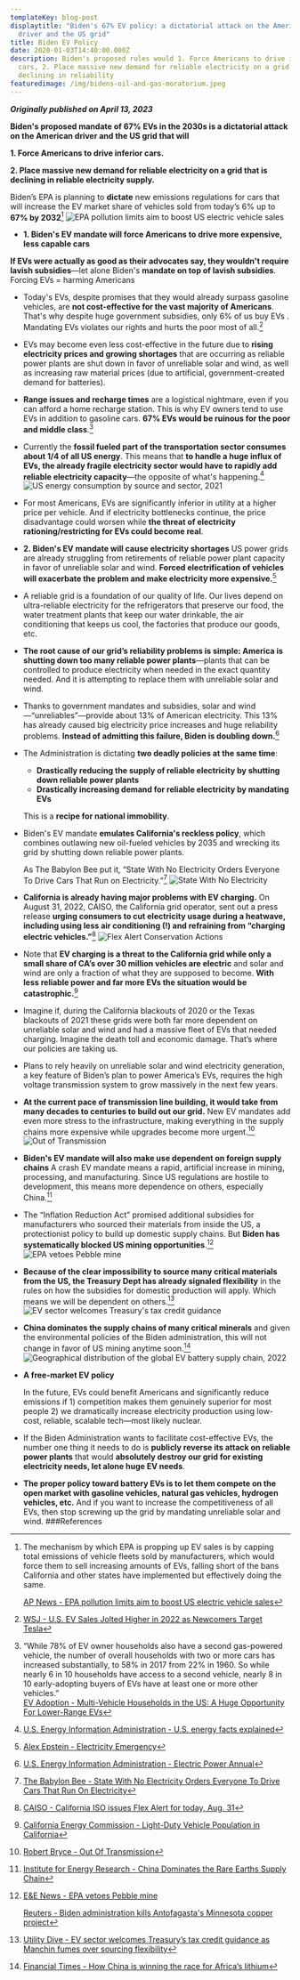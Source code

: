 ```yaml
---
templateKey: blog-post
displaytitle: "Biden's 67% EV policy: a dictatorial attack on the American
  driver and the US grid"
title: Biden EV Policy
date: 2020-01-03T14:40:00.000Z
description: Biden's proposed rules would 1. Force Americans to drive inferior
  cars, 2. Place massive new demand for reliable electricity on a grid that is
  declining in reliability
featuredimage: /img/bidens-oil-and-gas-moratorium.jpeg
---
```

***Originally published on April 13, 2023***

**Biden's proposed mandate of 67% EVs in the 2030s is a dictatorial attack on the American driver and the US grid that will**
  
**1. Force Americans to drive inferior cars.**
  
**2. Place massive new demand for reliable electricity on a grid that is declining in reliable electricity supply.**

Biden’s EPA is planning to **dictate** new emissions regulations for cars that will increase the EV market share of vehicles sold from today’s 6% up to **67% by 2032**[^1]
   ![EPA pollution limits aim to boost US electric vehicle sales](/img/biden-s-ev-1.jpeg)
 -   **1. Biden's EV mandate will force Americans to drive more expensive, less capable cars**  
      
   **If EVs were actually as good as their advocates say, they wouldn't require lavish subsidies**—let alone Biden's **mandate on top of lavish subsidies**. Forcing EVs = harming Americans

 -   Today's EVs, despite promises that they would already surpass gasoline vehicles, are **not cost-effective for the vast majority of Americans**. That's why despite huge government subsidies, only 6% of us buy EVs . Mandating EVs violates our rights and hurts the poor most of all.[^2]
 - EVs may become even less cost-effective in the future due to **rising electricity prices and growing shortages** that are occurring as reliable power plants are shut down in favor of unreliable solar and wind, as well as increasing raw material prices (due to artificial, government-created demand for batteries).
 - **Range issues and recharge times** are a logistical nightmare, even if you can afford a home recharge station. This is why EV owners tend to use EVs in addition to gasoline cars.
**67% EVs would be ruinous for the poor and middle class**.[^3]
 - Currently the **fossil fueled part of the transportation sector consumes about 1/4 of all US energy**. This means that **to handle a huge influx of EVs, the already fragile electricity sector would have to rapidly add reliable electricity capacity**—the opposite of what's happening.[^4]
     ![US energy consumption by source and sector, 2021](/img/biden-s-ev-2.png)
 - For most Americans, EVs are significantly inferior in utility at a higher price per vehicle.
And if electricity bottlenecks continue, the price disadvantage could worsen while **the threat of electricity rationing/restricting for EVs could become real**.
 - **2. Biden's EV mandate will cause electricity shortages**
US power grids are already struggling from retirements of reliable power plant capacity in favor of unreliable solar and wind. **Forced electrification of vehicles will exacerbate the problem and make electricity more expensive.**[^5]
 - A reliable grid is a foundation of our quality of life. Our lives depend on ultra-reliable electricity for the refrigerators that preserve our food, the water treatment plants that keep our water drinkable, the air conditioning that keeps us cool, the factories that produce our goods, etc.
 - **The root cause of our grid’s reliability problems is simple: America is shutting down too many reliable power plants**—plants that can be controlled to produce electricity when needed in the exact quantity needed. And it is attempting to replace them with unreliable solar and wind.
 - Thanks to government mandates and subsidies, solar and wind—“unreliables”—provide about 13% of American electricity. This 13% has already caused big electricity price increases and huge reliability problems. **Instead of admitting this failure, Biden is doubling down.**[^6]
 - The Administration is dictating **two deadly policies at the same time**:
	- **Drastically reducing the supply of reliable electricity by shutting down reliable power plants**
	- **Drastically increasing demand for reliable electricity by mandating EVs**
	
	This is a **recipe for national immobility**.
- Biden's EV mandate **emulates California's reckless policy**, which combines outlawing new oil-fueled vehicles by 2035 and wrecking its grid by shutting down reliable power plants.

	As The Babylon Bee put it, “State With No Electricity Orders Everyone To Drive Cars That Run on Electricity.”[^7]
    ![State With No Electricity](/img/biden-s-ev-3.jpeg)

- **California is already having major problems with EV charging.** On August 31, 2022, CAISO, the California grid operator, sent out a press release **urging consumers to cut electricity usage during a heatwave, including using less air conditioning (!) and refraining from “charging electric vehicles.”**[^8]
    ![Flex Alert Conservation Actions](/img/biden-s-ev-4.jpeg)
- Note that **EV charging is a threat to the California grid while only a small share of CA’s over 30 million vehicles are electric** and solar and wind are only a fraction of what they are supposed to become. **With less reliable power and far more EVs the situation would be catastrophic.**[^9]
- Imagine if, during the California blackouts of 2020 or the Texas blackouts of 2021 these grids were both far more dependent on unreliable solar and wind and had a massive fleet of EVs that needed charging. Imagine the death toll and economic damage. That’s where our policies are taking us.
- Plans to rely heavily on unreliable solar and wind electricity generation, a key feature of Biden’s plan to power America’s EVs, requires the high voltage transmission system to grow massively in the next few years.
- **At the current pace of transmission line building, it would take from many decades to centuries to build out our grid.** New EV mandates add even more stress to the infrastructure, making everything in the supply chains more expensive while upgrades become more urgent.[^10]
    ![Out of Transmission](/img/biden-s-ev-5.jpeg)
- **Biden's EV mandate will also make use dependent on foreign supply chains**
A crash EV mandate means a rapid, artificial increase in mining, processing, and manufacturing. Since US regulations are hostile to development, this means more dependence on others, especially China.[^11]
- The “Inflation Reduction Act” promised additional subsidies for manufacturers who sourced their materials from inside the US, a protectionist policy to build up domestic supply chains. But **Biden has systematically blocked US mining opportunities**.[^12]
    ![EPA vetoes Pebble mine](/img/biden-s-ev-6.jpeg)
- **Because of the clear impossibility to source many critical materials from the US, the Treasury Dept has already signaled flexibility** in the rules on how the subsidies for domestic production will apply. Which means we will be dependent on others.[^13]
    ![EV sector welcomes Treasury's tax credit guidance](/img/biden-s-ev-7.jpeg)
- **China dominates the supply chains of many critical minerals** and given the environmental policies of the Biden administration, this will not change in favor of US mining anytime soon.[^14]
    ![Geographical distribution of the global EV battery supply chain, 2022](static/img/biden-s-ev-8.png)
- **A free-market EV policy**

	In the future, EVs could benefit Americans and significantly reduce emissions if 1) competition makes them genuinely superior for most people 2) we dramatically increase electricity production using low-cost, reliable, scalable tech—most likely nuclear.
- If the Biden Administration wants to facilitate cost-effective EVs, the number one thing it needs to do is **publicly reverse its attack on reliable power plants** that would **absolutely destroy our grid for existing electricity needs, let alone huge EV needs**.
- **The proper policy toward battery EVs is to let them compete on the open market with gasoline vehicles, natural gas vehicles, hydrogen vehicles, etc.** And if you want to increase the competitiveness of all EVs, then stop screwing up the grid by mandating unreliable solar and wind.
###References

[^1]: 
	The mechanism by which EPA is propping up EV sales is by capping total emissions of vehicle fleets sold by manufacturers, which would force them to sell increasing amounts of EVs, falling short of the bans California and other states have implemented but effectively doing the same.

	[AP News - EPA pollution limits aim to boost US electric vehicle sales](https://apnews.com/article/biden-electric-vehicles-epa-tailpipe-emissions-climate-406d74e18459bc135f089c681ba9e224)

[^2]: [WSJ - U.S. EV Sales Jolted Higher in 2022 as Newcomers Target Tesla](https://www.wsj.com/articles/u-s-ev-sales-jolted-higher-in-2022-as-newcomers-target-tesla-11672981834)

[^3]: “While 78% of EV owner households also have a second gas-powered vehicle, the number of overall households with two or more cars has increased substantially, to 58% in 2017 from 22% in 1960. So while nearly 6 in 10 households have access to a second vehicle, nearly 8 in 10 early-adopting buyers of EVs have at least one or more other vehicles.”  
[EV Adoption - Multi-Vehicle Households in the US: A Huge Opportunity For Lower-Range EVs](https://evadoption.com/multi-vehicle-households-in-the-us-a-huge-opportunity-for-lower-range-evs/)

[^4]: [U.S. Energy Information Administration - U.S. energy facts explained](https://www.eia.gov/energyexplained/us-energy-facts/)

[^5]: [Alex Epstein - Electricity Emergency](https://energytalkingpoints.com/electricity-emergency/) 

[^6]:  [U.S. Energy Information Administration - Electric Power Annual](https://www.eia.gov/electricity/annual/)

[^7]: [The Babylon Bee - State With No Electricity Orders Everyone To Drive Cars That Run On Electricity](https://babylonbee.com/news/state-with-no-electricity-orders-everyone-to-drive-cars-that-run-on-electricity)

[^8]: [CAISO - California ISO issues Flex Alert for today, Aug. 31](http://www.caiso.com/Documents/california-iso-issues-flex-alert-for-today-aug-31.pdf)

[^9]: [California Energy Commission - Light-Duty Vehicle Population in California](https://www.energy.ca.gov/data-reports/energy-almanac/zero-emission-vehicle-and-infrastructure-statistics/light-duty-vehicle)

[^10]: [Robert Bryce - Out Of Transmission](https://robertbryce.substack.com/p/out-of-transmission)

[^11]: [Institute for Energy Research - China Dominates the Rare Earths Supply Chain](https://www.instituteforenergyresearch.org/international-issues/china-dominates-the-rare-earths-supply-chain/)

[^12]: [E&E News - EPA vetoes Pebble mine](https://www.eenews.net/articles/epa-vetoes-pebble-mine/)

	[Reuters - Biden administration kills Antofagasta's Minnesota copper project](https://www.reuters.com/business/sustainable-business/biden-administration-kills-antofagastas-minnesota-copper-project-2022-01-26/)

[^13]: [Utility Dive - EV sector welcomes Treasury’s tax credit guidance as Manchin fumes over sourcing flexibility](https://www.utilitydive.com/news/ev-sector-welcomes-treasury-tax-credit-guidance-ira-manchin-fumes/646614/)

[^14]: [Financial Times - How China is winning the race for Africa’s lithium](https://www.ft.com/content/02d6f35d-e646-40f7-894c-ffcc6acd9b25)